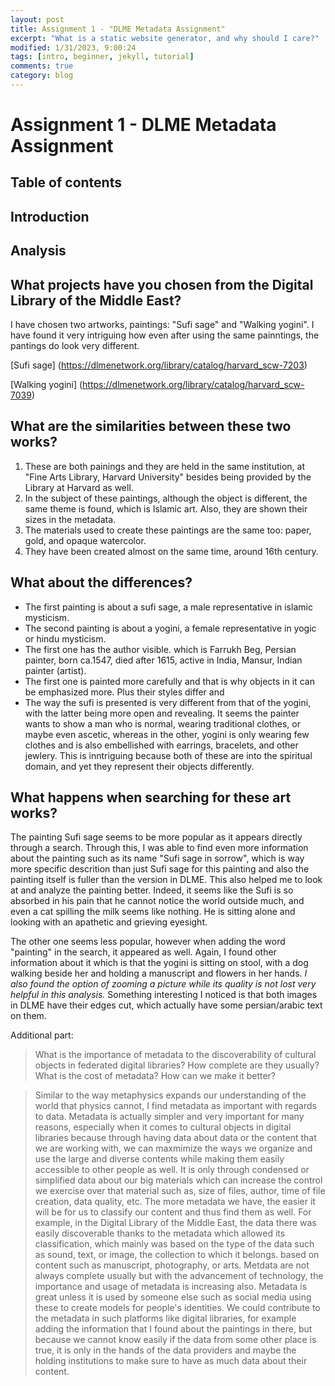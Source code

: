 ```yaml
---
layout: post
title: Assignment 1 - "DLME Metadata Assignment"
excerpt: "What is a static website generator, and why should I care?"
modified: 1/31/2023, 9:00:24
tags: [intro, beginner, jekyll, tutorial]
comments: true
category: blog
---
```

# Assignment 1 - DLME Metadata Assignment
## Table of contents
## Introduction
## Analysis

## What projects have you chosen from the Digital Library of the Middle East?

I have chosen two artworks, paintings: "Sufi sage" and "Walking yogini". I have found it very intriguing how even after using the same painntings, the pantings do look very different. 

[Sufi sage] (https://dlmenetwork.org/library/catalog/harvard_scw-7203)

[Walking yogini] (https://dlmenetwork.org/library/catalog/harvard_scw-7039)

## What are the similarities between these two works?

1. These are both painings and they are held in the same institution, at "Fine Arts Library, Harvard University" besides being provided by the Library at Harvard as well. 
2. In the subject of these paintings, although the object is different, the same theme is found, which is Islamic art. Also, they are shown their sizes in the metadata.
3. The materials used to create these paintings are the same too: paper, gold, and opaque watercolor. 
4. They have been created almost on the same time, around 16th century.

## What about the differences?

- The first painting is about a sufi sage, a male representative in islamic mysticism.
- The second painting is about a yogini, a female representative in yogic or hindu mysticism. 
- The first one has the author visible. which is Farrukh Beg, Persian painter, born ca.1547, died after 1615, active in India, Mansur, Indian painter (artist).
- The first one is painted more carefully and that is why objects in it can be emphasized more. Plus their styles differ and 
- The way the sufi is presented is very different from that of the yogini, with the latter being more open and revealing. It seems the painter wants to show a man who is normal, wearing traditional clothes, or maybe even ascetic, whereas in the other, yogini is only wearing few clothes and is also embellished with earrings, bracelets, and other jewlery. This is inntriguing because both of these are into the spiritual domain, and yet they represent their objects differently.

## What happens when searching for these art works?

The painting Sufi sage seems to be more popular as it appears directly through a search. Through this, I was able to find even more information about the painting such as its name "Sufi sage in sorrow", which is way more specific descrition than just Sufi sage for this painting and also the painting itself is fuller than the version in DLME. This also helped me to look at and analyze the painting better. Indeed, it seems like the Sufi is so absorbed in his pain that he cannot notice the world outside much, and even a cat spilling the milk seems like nothing. He is sitting alone and looking with an apathetic and grieving eyesight. 

The other one seems less popular, however when adding the word "painting" in the search, it appeared as well. Again, I found other information about it which is that the yogini is sitting on stool, with a dog walking beside her and holding a manuscript and flowers in her hands. _I also found the option of zooming a picture while its quality is not lost very helpful in this analysis._
Something interesting I noticed is that both images in DLME have their edges cut, which actually have some persian/arabic text on them. 

Additional part:
> What is the importance of metadata to the discoverability of cultural objects in federated digital libraries?  How complete are they usually? What is the cost of metadata? How can we make it better? 

> Similar to the way metaphysics expands our understanding of the world that physics cannot, I find metadata as important with regards to data. Metadata is actually simpler and very important for many reasons, especially when it comes to cultural objects in digital libraries because through having data about data or the content that we are working with, we can maxmimize the ways we organize and use the large and diverse contents while making them easily accessible to other people as well. It is only through condensed or simplified data about our big materials which can increase the control we exercise over that material such as, size of files, author, time of file creation, data quality, etc. The more metadata we have, the easier it will be for us to classify our content and thus find them as well. 
For example, in the Digital Library of the Middle East, the data there was easily discoverable thanks to the metadata which allowed its classification, which mainly was based on the type of the data such as sound, text, or image, the collection to which it belongs. based on content such as manuscript, photography, or arts.
Metdata are not always complete usually but with the advancement of technology, the importance and usage of metadata is increasing also. 
Metadata is great unless it is used by someone else such as social media using these to create models for people's identities. We could contribute to the metadata in such platforms like digital libraries, for example adding the information that I found about the paintings in there, but because we cannot know easily if the data from some other place is true, it is only in the hands of the data providers and maybe the holding institutions to make sure to have as much data about their content.


